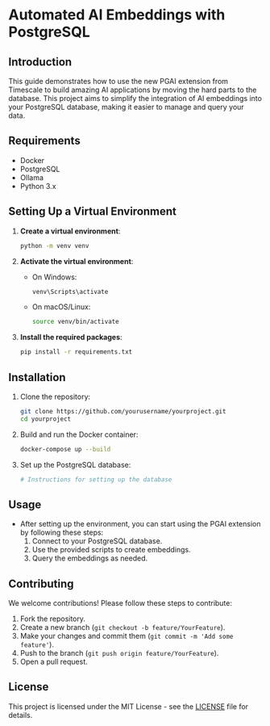 # Automated AI Embeddings with PostgreSQL

## Introduction

This guide demonstrates how to use the new PGAI extension from Timescale to build amazing AI applications by moving the hard parts to the database. This project aims to simplify the integration of AI embeddings into your PostgreSQL database, making it easier to manage and query your data.

## Requirements

- Docker
- PostgreSQL
- Ollama
- Python 3.x

## Setting Up a Virtual Environment

1. **Create a virtual environment**:
   ```bash
   python -m venv venv
   ```

2. **Activate the virtual environment**:
   - On Windows:
     ```bash
     venv\Scripts\activate
     ```
   - On macOS/Linux:
     ```bash
     source venv/bin/activate
     ```

3. **Install the required packages**:
   ```bash
   pip install -r requirements.txt
   ```

## Installation

1. Clone the repository:
   ```bash
   git clone https://github.com/yourusername/yourproject.git
   cd yourproject
   ```

2. Build and run the Docker container:
   ```bash
   docker-compose up --build
   ```

3. Set up the PostgreSQL database:
   ```bash
   # Instructions for setting up the database
   ```

## Usage

- After setting up the environment, you can start using the PGAI extension by following these steps:
  1. Connect to your PostgreSQL database.
  2. Use the provided scripts to create embeddings.
  3. Query the embeddings as needed.

## Contributing

We welcome contributions! Please follow these steps to contribute:
1. Fork the repository.
2. Create a new branch (`git checkout -b feature/YourFeature`).
3. Make your changes and commit them (`git commit -m 'Add some feature'`).
4. Push to the branch (`git push origin feature/YourFeature`).
5. Open a pull request.

## License

This project is licensed under the MIT License - see the [LICENSE](LICENSE) file for details.